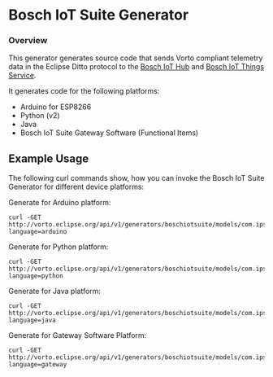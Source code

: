 # Bosch IoT Suite Generator

### Overview

This generator generates source code that sends Vorto compliant telemetry data in the Eclipse Ditto protocol to the [Bosch IoT Hub](https://www.bosch-iot-suite.com/hub/) and [Bosch IoT Things Service](https://www.bosch-iot-suite.com/things/). 

It generates code for the following platforms:

- Arduino for ESP8266
- Python (v2)
- Java
- Bosch IoT Suite Gateway Software (Functional Items)

## Example Usage

The following curl commands show, how you can invoke the Bosch IoT Suite Generator for different device platforms:

Generate for Arduino platform:

	curl -GET http://vorto.eclipse.org/api/v1/generators/boschiotsuite/models/com.ipso.smartobjects:Location:1.1.0?language=arduino

Generate for Python platform:

	curl -GET http://vorto.eclipse.org/api/v1/generators/boschiotsuite/models/com.ipso.smartobjects:Location:1.1.0?language=python

Generate for Java platform:

	curl -GET http://vorto.eclipse.org/api/v1/generators/boschiotsuite/models/com.ipso.smartobjects:Location:1.1.0?language=java

Generate for Gateway Software Platform:

	curl -GET http://vorto.eclipse.org/api/v1/generators/boschiotsuite/models/com.ipso.smartobjects:Location:1.1.0?language=gateway

	
